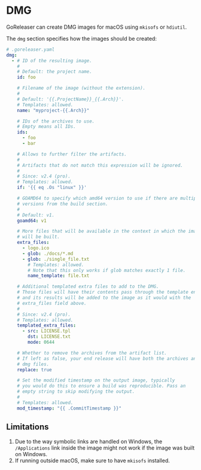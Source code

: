 # DMG

<!-- md:pro -->

GoReleaser can create DMG images for macOS using `mkisofs` or `hdiutil`.

The `dmg` section specifies how the images should be created:

```yaml
# .goreleaser.yaml
dmg:
  - # ID of the resulting image.
    #
    # Default: the project name.
    id: foo

    # Filename of the image (without the extension).
    #
    # Default: '{{.ProjectName}}_{{.Arch}}'.
    # Templates: allowed.
    name: "myproject-{{.Arch}}"

    # IDs of the archives to use.
    # Empty means all IDs.
    ids:
      - foo
      - bar

    # Allows to further filter the artifacts.
    #
    # Artifacts that do not match this expression will be ignored.
    #
    # Since: v2.4 (pro).
    # Templates: allowed.
    if: '{{ eq .Os "linux" }}'

    # GOAMD64 to specify which amd64 version to use if there are multiple
    # versions from the build section.
    #
    # Default: v1.
    goamd64: v1

    # More files that will be available in the context in which the image
    # will be built.
    extra_files:
      - logo.ico
      - glob: ./docs/*.md
      - glob: ./single_file.txt
        # Templates: allowed.
        # Note that this only works if glob matches exactly 1 file.
        name_template: file.txt

    # Additional templated extra files to add to the DMG.
    # Those files will have their contents pass through the template engine,
    # and its results will be added to the image as it would with the
    # extra_files field above.
    #
    # Since: v2.4 (pro).
    # Templates: allowed.
    templated_extra_files:
      - src: LICENSE.tpl
        dst: LICENSE.txt
        mode: 0644

    # Whether to remove the archives from the artifact list.
    # If left as false, your end release will have both the archives and the
    # dmg files.
    replace: true

    # Set the modified timestamp on the output image, typically
    # you would do this to ensure a build was reproducible. Pass an
    # empty string to skip modifying the output.
    #
    # Templates: allowed.
    mod_timestamp: "{{ .CommitTimestamp }}"
```

## Limitations

1. Due to the way symbolic links are handled on Windows, the `/Applications`
   link inside the image might not work if the image was built on Windows.
1. If running outside macOS, make sure to have `mkisofs` installed.

<!-- md:templates -->
